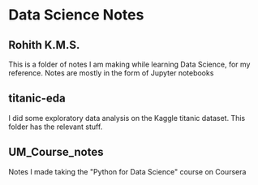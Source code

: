 # Data Science Notes
## Rohith K.M.S.
This is a folder of notes I am making while learning Data Science, for my reference.
Notes are mostly in the form of Jupyter notebooks
## titanic-eda
I did some exploratory data analysis on the Kaggle titanic dataset. This folder has the relevant stuff.
## UM_Course_notes
Notes I made taking the "Python for Data Science" course on Coursera
